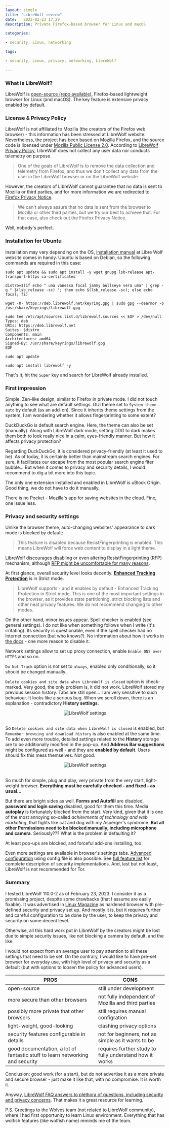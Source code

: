 ```yaml
---
layout: single
title: "LibreWolf review"
date:   2023-02-23 17:29
description: Private Firefox-based browser for Linux and macOS

categories:

- security, Linux, networking

tags:

- security, Linux, privacy, networking, LibreWolf

---
```


### What is LibreWolf?

LibreWolf is [open-source (repo available)](https://gitlab.com/librewolf-community), Firefox-based lightweight browser for Linux (and macOS). The key feature is extensive privacy enabled by default.

### License & Privacy Policy

LibreWolf is not affiliated to Mozilla (the creators of the Firefox web browser) - this information has been stressed at LibreWolf website.
Nevertheless, the project has been based on Mozilla Firefox, and the source code is licensed under [Mozilla Public License 2.0](https://librewolf.net/license-disclaimers/).
According to [LibreWolf Privacy Policy](https://librewolf.net/license-disclaimers/), LibreWolf does not collect any user data nor conducts telemetry on purpose.

> One of the goals of LibreWolf is to remove the data collection and telemetry from Firefox,
> and thus we don't collect any data from the user in the LibreWolf browser or on the LibreWolf website.

However, the creators of LibreWolf cannot guarantee that no data is sent to Mozilla or third parties, and for more information we are redirected to [Firefox Privacy Notice](https://www.mozilla.org/en-US/privacy/firefox/).

> We can't always assure that no data is sent from the browser to Mozilla or other third parties,
> but we try our best to achieve that. For that case, also check out the Firefox Privacy Notice.

Well, nobody's perfect.


### Installation for Ubuntu

Installation may vary depending on the OS, [installation manual](https://librewolf.net/installation/) at Libre Wolf website comes in handy.
Ubuntu is based on Debian, so the following commands are required in this case:

```shell
sudo apt update && sudo apt install -y wget gnupg lsb-release apt-transport-https ca-certificates

distro=$(if echo " una vanessa focal jammy bullseye vera uma" | grep -q " $(lsb_release -sc) "; then echo $(lsb_release -sc); else echo focal; fi)

wget -O- https://deb.librewolf.net/keyring.gpg | sudo gpg --dearmor -o /usr/share/keyrings/librewolf.gpg

sudo tee /etc/apt/sources.list.d/librewolf.sources << EOF > /dev/null
Types: deb
URIs: https://deb.librewolf.net
Suites: $distro
Components: main
Architectures: amd64
Signed-By: /usr/share/keyrings/librewolf.gpg
EOF

sudo apt update

sudo apt install librewolf -y
```

That's it, hit the ```Super``` key and search for LibreWolf already installed.

### First impression

Simple, Zen-like design, similar to Firefox in private mode. I did not touch anything to see what are default settings.
GUI theme set to ```System theme - auto``` by default (as an add-on). Since it inherits theme settings from the system, I am wondering whether it allows fingerprinting to some extent?

DuckDuckGo is default search engine. Here, the theme can also be set (manually). Along with LibreWolf dark mode, setting DDG to dark makes them both 
to look really nice in a calm, eyes-friendly manner. But how it affects privacy protection?

Regarding DuckDuckGo, it is considered privacy-friendly (at least it used to be). As of today, it is certainly better than mainstream search engines. For sure, it facilitates our escape from the most popular search engine fiter bubble...
But when it comes to privacy and security details, I would recommend to dig a bit more into this topic.

The only one extension installed and enabled in LibreWolf is uBlock Origin. Good thing, we do not have to do it manually.

There is no Pocket - Mozilla's app for saving websites in the cloud. Fine, one issue less.

### Privacy and security settings

Unlike the browser theme, auto-changing websites' appearance to dark mode is blocked by default:

> This feature is disabled because ResistFingerprinting is enabled. 
> This means LibreWolf will force web content to display in a light theme.

LibreWolf discourages disabling or even altering ResistFingerprinting (RFP) mechanism, although [RFP might be uncomfortable for many reasons](https://librewolf.net/docs/faq/#what-are-the-most-common-downsides-of-rfp-resist-fingerprinting).

At first glance, overall security level looks decently. **[Enhanced Tracking Protection](https://librewolf.net/docs/faq/#what-is-enhanced-tracking-protection)**
is in Strict mode.

> LibreWolf supports - and it enables by default - Enhanced Tracking Protection in Strict mode. 
> This is one of the most important settings in the browser, as it provides state partitioning, strict blocking lists and other neat privacy features. 
> We do not recommend changing to other modes.


On the other hand, minor issues appear. Spell checker is enabled (see general settings). I do not like when something follows when I write (it's irritating). Its security is questionable, even if the spell checker had no Internet connection (but who knows?).
No information about how it works in [the docs](https://librewolf.net/docs/faq/) - one more reason to disable it.   

Network settings allow to set up proxy connection, enable ```Enable DNS over HTTPS``` and so on.

```Do Not Track``` option is not set to ```always```, enabled only conditionally, so it should be changed manually.

```Delete cookies and site data when LibreWolf is closed``` option is check-marked. Very good, the only problem is, it did not work. LibreWolf stored my previous session history. Tabs are still open...
I am very sensitive to such behaviour. It looks like a serious bug. When we scroll down, there is an explanation - contradictory **History settings**.

<div style="text-align: center;" class="image-medium">
<img src="/assets/images/librewolf_settings.png"  alt="LibreWolf settings" title="LibreWolf settings">
</div>
<br>

So ```Delete cookies and site data when LibreWolf is closed``` is enabled, but ```Remember browsing and download history``` is also enabled at the same time.
To add even more trouble, detailed settings related to the **History** storage are to be additionally modified in the pop-up. And **Address Bar suggestions** might be configured as well - and they are **enabled by default**.
Users should fix this mess themselves. Not good.

<div style="text-align: center;" class="image-medium">
<img src="/assets/images/librewolf_settings2.png"  alt="LibreWolf settings" title="LibreWolf settings">
</div>
<br>

So much for simple, plug and play, very private from the very start, light-weight browser. **Everything must be carefully checked - and fixed - as usual...**

But there are bright sides as well. **Forms and Autofill** are disabled, **password and login saving** disabled, good for them this time. Media **autoplay** is fortunately blocked from the start. 
Very kind, given that it is one of the most annoying so-called *achievments of technology and web marketing*, that fights like cat and dog with my Asperger's syndrome.
**But all other Permissions need to be blocked manually, including microphone and camera**. Seriously??? What is the problem in defaulting it?

At least pop-ups are blocked, and forceful add-ons installing, too.

Even more settings are available in browser's settings tabs. [Advanced configuration](https://librewolf.net/docs/settings/) using config file is also possible. 
See [full feature list](https://librewolf.net/docs/features/) for complete description of security implementations. And, last but not least, LibreWolf is not recommended for Tor.

### Summary

I tested LibreWolf 110.0-2 as of February 23, 2023. I consider it as a promissing project, despite some drawbacks (that I assume are easily fixable).
It was advertised in [Linux Magazine](https://www.linux-magazine.com/Issues/2023/266/LibreWolf/(language)/eng-US) as hardened browser with pre-defined security and privacy set up.
And mostly it is, but it requires further and careful configuration to be done by the user, to keep the privacy and security on some decent level. 

Otherwise, all this hard work put in LibreWolf by the creators
might be lost due to simple security issues, like not blocking a camera by default, and the like. 

I would not expect from an average user to pay attention to all these settings that need to be set.
On the contrary, I would like to have pre-set browser for everyday use, with high level of privacy and security as a default (but with options to loosen the policy for advanced users).

| PROS                                                                          | CONS |
|-------------------------------------------------------------------------------|--|
| open-source                                                                 | still under development |
| more secure than other browsers                                               | not fully independent of Mozilla and third parties |
| possibly more private that other browsers                                     | still requires manual configration |
| light-weight, good-looking                                                   | clashing privacy options |
| security features configurable in details                                              | not for beginners, not as simple as it wants to be|
| good documentation, a lot of fantastic stuff to learn networking and security | requires further study to fully understand how it works |

Conclusion: good work (for a start), but do not advertise it as a more private and secure browser - just make it like that, with no compromise. It is worth it.

Anyway, [LibreWolf FAQ answers to plethora of questions, including security and privacy concerns](https://librewolf.net/docs/faq/).
That makes it a great resource for learning.

P.S. Greetings to the Wolves team (not related to LibreWolf community), where I had first opportunity to learn Linux environment. 
Everything that has wolfish features (like wolfish name) reminds me of the team.
